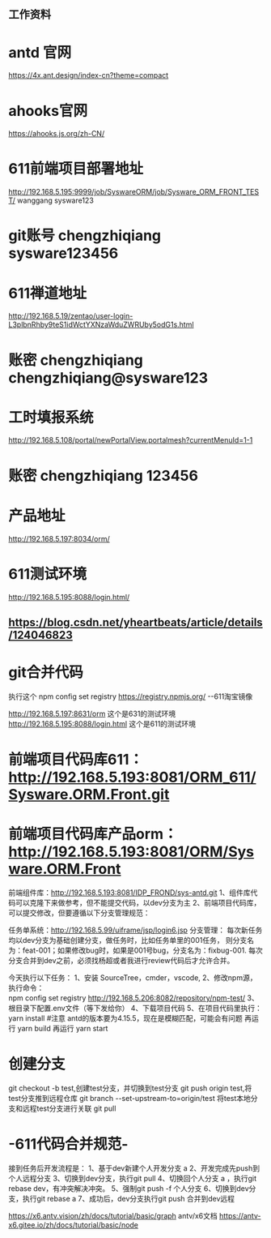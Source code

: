 ## 工作资料 ##

# antd 官网  
https://4x.ant.design/index-cn?theme=compact
# ahooks官网 
https://ahooks.js.org/zh-CN/

# 611前端项目部署地址  
http://192.168.5.195:9999/job/SyswareORM/job/Sysware_ORM_FRONT_TEST/   wanggang sysware123


# git账号  chengzhiqiang sysware123456
# 611禅道地址 
http://192.168.5.19/zentao/user-login-L3plbnRhby9teS1idWctYXNzaWduZWRUby5odG1s.html
# 账密 chengzhiqiang chengzhiqiang@sysware123

# 工时填报系统 
http://192.168.5.108/portal/newPortalView.portalmesh?currentMenuId=1-1
# 账密 chengzhiqiang 123456
# 产品地址  
http://192.168.5.197:8034/orm/
# 611测试环境 
http://192.168.5.195:8088/login.html/

## https://blog.csdn.net/yheartbeats/article/details/124046823  
# git合并代码





执行这个   npm config set registry https://registry.npmjs.org/     --611淘宝镜像

http://192.168.5.197:8631/orm   这个是631的测试环境   
http://192.168.5.195:8088/login.html    这个是611的测试环境 

# 前端项目代码库611：http://192.168.5.193:8081/ORM_611/Sysware.ORM.Front.git
# 前端项目代码库产品orm：http://192.168.5.193:8081/ORM/Sysware.ORM.Front
前端组件库：http://192.168.5.193:8081/IDP_FROND/sys-antd.git
1、组件库代码可以克隆下来做参考，但不能提交代码，以dev分支为主
2、前端项目代码库，可以提交修改，但要遵循以下分支管理规范：

任务单系统：http://192.168.5.99/uiframe/jsp/login6.jsp
分支管理：
每次新任务均以dev分支为基础创建分支，做任务时，比如任务单里的001任务，
则分支名为：feat-001；如果修改bug时，如果是001号bug，分支名为：fixbug-001.
每次分支合并到dev之前，必须找杨超或者我进行review代码后才允许合并。


今天执行以下任务：
1、安装 SourceTree，cmder，vscode, 
2、修改npm源，执行命令：    npm config set registry http://192.168.5.206:8082/repository/npm-test/
3、根目录下配置.env文件（等下发给你）
4、下载项目代码
5、在项目代码里执行：
yarn install  #注意 antd的版本要为4.15.5，现在是模糊匹配，可能会有问题
再运行 yarn build
再运行 yarn start

# 创建分支
git checkout -b test,创建test分支，并切换到test分支
git push origin test,将test分支推到远程仓库
git branch --set-upstream-to=origin/test 将test本地分支和远程test分支进行关联
git pull


# -611代码合并规范-
接到任务后开发流程是：
1、基于dev新建个人开发分支 a
2、开发完成先push到个人远程分支
3、切换到dev分支，执行git pull
4、切换回个人分支 a ，执行git rebase dev，有冲突解决冲突。
5、强制git push -f 个人分支
6、切换到dev分支，执行git rebase a 
7、成功后，dev分支执行git push 合并到dev远程

https://x6.antv.vision/zh/docs/tutorial/basic/graph   antv/x6文档
https://antv-x6.gitee.io/zh/docs/tutorial/basic/node











